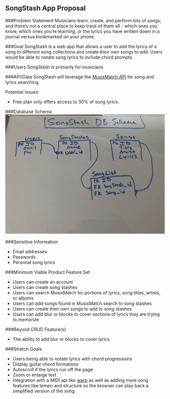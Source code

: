## SongStash App Proposal

###Problem Statement
Musicians learn, create, and perform lots of songs, and there’s not a central place to keep track of them all - which ones you know, which ones you’re learning, or the lyrics you have written down in a journal versus bookmarked on your phone.

###Goal
SongStash is a web app that allows a user to add the lyrics of a song to different song collections and create their own songs to add. Users would be able to notate song lyrics to include chord prompts. 

###Users
SongStash is primarily for musicians

###API/Data
SongStash will leverage the [MusixMatch API](https://developer.musixmatch.com/documentation/api-methods) for song and lyrics searching.

Potential Issues:

* Free plan only offers access to 30% of song lyrics.

###Database Schema
![DB schema design](https://github.com/HeyImMatt/SongStash/blob/master/SongStash-db-schema-v1.jpg?raw=true)

###Sensitive Information

* Email addresses
* Passwords
* Personal song lyrics

###Minimum Viable Product Feature Set

* Users can create an account
* Users can create song stashes
* Users can search MusixMatch for portions of lyrics, song titles, artists, or albums
* Users can add songs found in MusixMatch search to song stashes
* Users can create their own songs to add to song stashes
* Users can add blur or blocks to cover sections of lyrics they are trying to memorize

###Beyond CRUD Feature(s)

* The ability to add blur or blocks to cover lyrics

###Stretch Goals

* Users being able to notate lyrics with chord progressions
* Display guitar chord formations
* Autoscroll if the lyrics run off the page
* Zoom or enlarge text
* Integration with a MIDI api like [warp](https://warpseq.com/api.html) as well as adding more song features like tempo and structure so the browser can play back a simplified version of the song